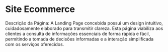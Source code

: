 # Site Ecommerce
Descrição da Página:
A Landing Page concebida possui um design intuitivo, cuidadosamente elaborado para transmitir clareza. Esta página viabiliza aos clientes a consulta de informações essenciais de forma rápida e fácil, permitindo a tomada de decisões informadas e a interação simplificada com os serviços oferecidos.
